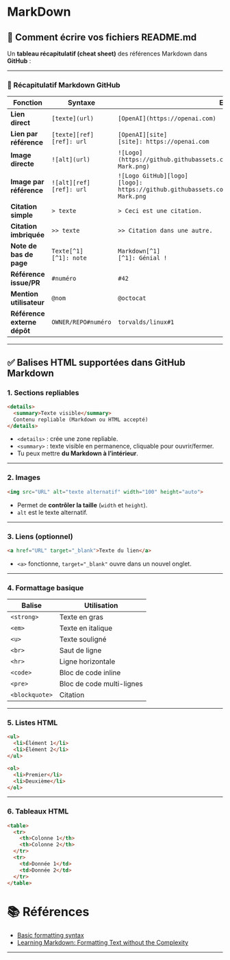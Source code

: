# MarkDown


## :scroll: Comment écrire vos fichiers README.md


Un **tableau récapitulatif (cheat sheet)** des références Markdown dans **GitHub** :

---

### 📘 Récapitulatif Markdown GitHub

| Fonction                    | Syntaxe                        | Exemple                                                                                                       | Résultat                                                                           |
| --------------------------- | ------------------------------ | ------------------------------------------------------------------------------------------------------------- | ---------------------------------------------------------------------------------- |
| **Lien direct**             | `[texte](url)`                 | `[OpenAI](https://openai.com)`                                                                                | [OpenAI](https://openai.com)                                                       |
| **Lien par référence**      | `[texte][ref]`<br>`[ref]: url` | `[OpenAI][site]`<br>`[site]: https://openai.com`                                                              | [OpenAI][site]                                                                     |
| **Image directe**           | `![alt](url)`                  | `![Logo](https://github.githubassets.com/images/modules/logos_page/GitHub-Mark.png)`                          | ![Logo](https://github.githubassets.com/images/modules/logos_page/GitHub-Mark.png) |
| **Image par référence**     | `![alt][ref]`<br>`[ref]: url`  | `![Logo GitHub][logo]`<br>`[logo]: https://github.githubassets.com/images/modules/logos_page/GitHub-Mark.png` | ![Logo GitHub][logo]                                                               |
| **Citation simple**         | `> texte`                      | `> Ceci est une citation.`                                                                                    | > Ceci est une citation.                                                           |
| **Citation imbriquée**      | `>> texte`                     | `>> Citation dans une autre.`                                                                                 | >> Citation dans une autre.                                                        |
| **Note de bas de page**     | `Texte[^1]`<br>`[^1]: note`    | `Markdown[^1]`<br>`[^1]: Génial !`                                                                            | Markdown[^1]                                                                       |
| **Référence issue/PR**      | `#numéro`                      | `#42`                                                                                                         | #42                                                                                |
| **Mention utilisateur**     | `@nom`                         | `@octocat`                                                                                                    | @octocat                                                                           |
| **Référence externe dépôt** | `OWNER/REPO#numéro`            | `torvalds/linux#1`                                                                                            | torvalds/linux#1                                                                   |


---

## ✅ Balises HTML supportées dans GitHub Markdown

### 1. Sections repliables

```html
<details>
  <summary>Texte visible</summary>
  Contenu repliable (Markdown ou HTML accepté)
</details>
```

* `<details>` : crée une zone repliable.
* `<summary>` : texte visible en permanence, cliquable pour ouvrir/fermer.
* Tu peux mettre **du Markdown à l’intérieur**.

---

### 2. Images

```html
<img src="URL" alt="texte alternatif" width="100" height="auto">
```

* Permet de **contrôler la taille** (`width` et `height`).
* `alt` est le texte alternatif.

---

### 3. Liens (optionnel)

```html
<a href="URL" target="_blank">Texte du lien</a>
```

* `<a>` fonctionne, `target="_blank"` ouvre dans un nouvel onglet.

---

### 4. Formattage basique

| Balise         | Utilisation               |
| -------------- | ------------------------- |
| `<strong>`     | Texte en gras             |
| `<em>`         | Texte en italique         |
| `<u>`          | Texte souligné            |
| `<br>`         | Saut de ligne             |
| `<hr>`         | Ligne horizontale         |
| `<code>`       | Bloc de code inline       |
| `<pre>`        | Bloc de code multi-lignes |
| `<blockquote>` | Citation                  |

---

### 5. Listes HTML

```html
<ul>
  <li>Élément 1</li>
  <li>Élément 2</li>
</ul>

<ol>
  <li>Premier</li>
  <li>Deuxième</li>
</ol>
```

---

### 6. Tableaux HTML

```html
<table>
  <tr>
    <th>Colonne 1</th>
    <th>Colonne 2</th>
  </tr>
  <tr>
    <td>Donnée 1</td>
    <td>Donnée 2</td>
  </tr>
</table>
```

# :books: Références

* [Basic formatting syntax][Basic formatting syntax]
* [Learning Markdown: Formatting Text without the Complexity][Learning Markdown: Formatting Text without the Complexity]

---

[Basic formatting syntax]: https://guides.github.com/features/mastering-markdown/
[Learning Markdown: Formatting Text without the Complexity]: https://www.linkedin.com/learning/learning-markdown/what-is-markdown
